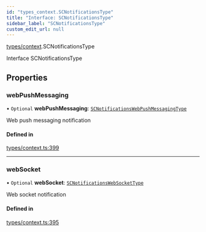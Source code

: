 ```yaml
---
id: "types_context.SCNotificationsType"
title: "Interface: SCNotificationsType"
sidebar_label: "SCNotificationsType"
custom_edit_url: null
---
```


[types/context](../modules/types_context.md).SCNotificationsType

Interface SCNotificationsType

## Properties

### webPushMessaging

• `Optional` **webPushMessaging**: [`SCNotificationsWebPushMessagingType`](types_context.SCNotificationsWebPushMessagingType.md)

Web push messaging notification

#### Defined in

[types/context.ts:399](https://github.com/selfcommunity/community-ui/blob/1eb776a/packages/sc-core/src/types/context.ts#L399)

___

### webSocket

• `Optional` **webSocket**: [`SCNotificationsWebSocketType`](types_context.SCNotificationsWebSocketType.md)

Web socket notification

#### Defined in

[types/context.ts:395](https://github.com/selfcommunity/community-ui/blob/1eb776a/packages/sc-core/src/types/context.ts#L395)
